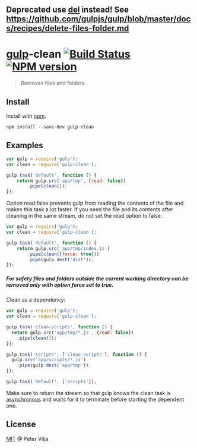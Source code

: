 ## Deprecated use [del](https://github.com/sindresorhus/del) instead!  See  https://github.com/gulpjs/gulp/blob/master/docs/recipes/delete-files-folder.md



# [gulp](https://github.com/wearefractal/gulp)-clean [![Build Status](https://secure.travis-ci.org/peter-vilja/gulp-clean.png?branch=master)](https://travis-ci.org/peter-vilja/gulp-clean) [![NPM version](https://badge.fury.io/js/gulp-clean.png)](http://badge.fury.io/js/gulp-clean)

> Removes files and folders.

## Install

Install with [npm](https://npmjs.org/package/gulp-clean).

```
npm install --save-dev gulp-clean
```

## Examples

```js
var gulp = require('gulp');
var clean = require('gulp-clean');

gulp.task('default', function () {
	return gulp.src('app/tmp', {read: false})
		.pipe(clean());
});
```
Option read:false prevents gulp from reading the contents of the file and makes this task a lot faster. If you need the file and its contents after cleaning in the same stream, do not set the read option to false.

```js
var gulp = require('gulp');
var clean = require('gulp-clean');

gulp.task('default', function () {
	return gulp.src('app/tmp/index.js')
		.pipe(clean({force: true}))
		.pipe(gulp.dest('dist'));
});
```

##### For safety files and folders outside the current working directory can be removed only with option force set to true.

Clean as a dependency:

```js
var gulp = require('gulp');
var clean = require('gulp-clean');

gulp.task('clean-scripts', function () {
  return gulp.src('app/tmp/*.js', {read: false})
    .pipe(clean());
});

gulp.task('scripts', ['clean-scripts'], function () {
  gulp.src('app/scripts/*.js')
    .pipe(gulp.dest('app/tmp'));
});

gulp.task('default', ['scripts']);
```

Make sure to return the stream so that gulp knows the clean task is [asynchronous](https://github.com/gulpjs/gulp/blob/master/docs/API.md#async-task-support) and waits for it to terminate before starting the dependent one.

## License

[MIT](http://en.wikipedia.org/wiki/MIT_License) @ Peter Vilja
